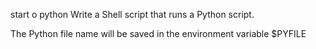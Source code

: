 start o python 
Write a Shell script that runs a Python script.

The Python file name will be saved in the environment variable $PYFILE
